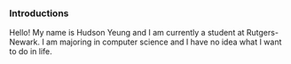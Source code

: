 ### Introductions

Hello! My name is Hudson Yeung and I am currently a student at Rutgers-Newark. I am majoring in computer science and I have no idea what I want to do in life. 
